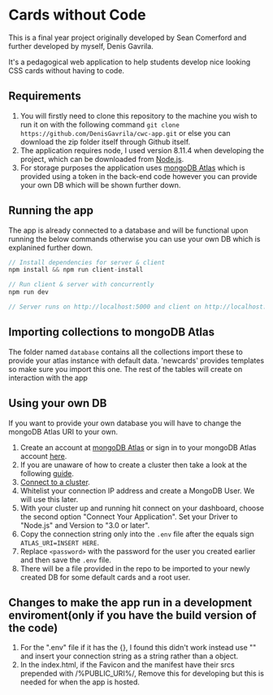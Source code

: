 # Cards without Code

This is a final year project originally developed by Sean Comerford and further developed by myself, Denis Gavrila.

It's a pedagogical web application to help students develop nice looking CSS cards without having to code.

## Requirements

1. You will firstly need to clone this repository to the machine you wish to run it on with the following command `git clone https://github.com/DenisGavrila/cwc-app.git` or else you can download the zip folder itself through Github itself.
2. The application requires node, I used version 8.11.4 when developing the project, which can be downloaded from [Node.js](https://nodejs.org/en/download/releases/).
3. For storage purposes the application uses [mongoDB Atlas](https://www.mongodb.com/cloud/atlas) which is provided using a token in the back-end code however you can provide your own DB which will be shown further down.

## Running the app

The app is already connected to a database and will be functional upon running the below commands otherwise you can use your own DB which is explanined further down.

```javascript
// Install dependencies for server & client
npm install && npm run client-install

// Run client & server with concurrently
npm run dev

// Server runs on http://localhost:5000 and client on http://localhost:3000
```

## Importing collections to mongoDB Atlas

The folder named `database` contains all the collections import these to provide your atlas instance with default data. 'newcards' provides templates so make sure you import this one. The rest of the tables will create on interaction with the app

## Using your own DB

If you want to provide your own database you will have to change the mongoDB Atlas URI to your own.

1. Create an account at [mongoDB Atlas](https://www.mongodb.com/cloud/atlas) or sign in to your mongoDB Atlas account [here](https://account.mongodb.com/account/login).
2. If you are unaware of how to create a cluster then take a look at the following [guide](https://docs.atlas.mongodb.com/tutorial/create-new-cluster/).
3. [Connect to a cluster](https://docs.atlas.mongodb.com/connect-to-cluster/).
4. Whitelist your connection IP address and create a MongoDB User. We will use this later.
5. With your cluster up and running hit connect on your dashboard, choose the second option "Connect Your Application". Set your Driver to "Node.js" and Version to "3.0 or later".
6. Copy the connection string only into the `.env` file after the equals sign `ATLAS_URI=INSERT HERE`.
7. Replace `<password>` with the password for the user you created earlier and then save the `.env` file.
8. There will be a file provided in the repo to be imported to your newly created DB for some default cards and a root user.

## Changes to make the app run in a development enviroment(only if you have the build version of the code)

1. For the ".env" file if it has the {}, I found this didn't work instead use "" and insert your connection string as a string rather than a object.
2. In the index.html, if the Favicon and the manifest have their srcs prepended with /%PUBLIC_URI%/, Remove this for developing but this is needed for when the app is hosted.